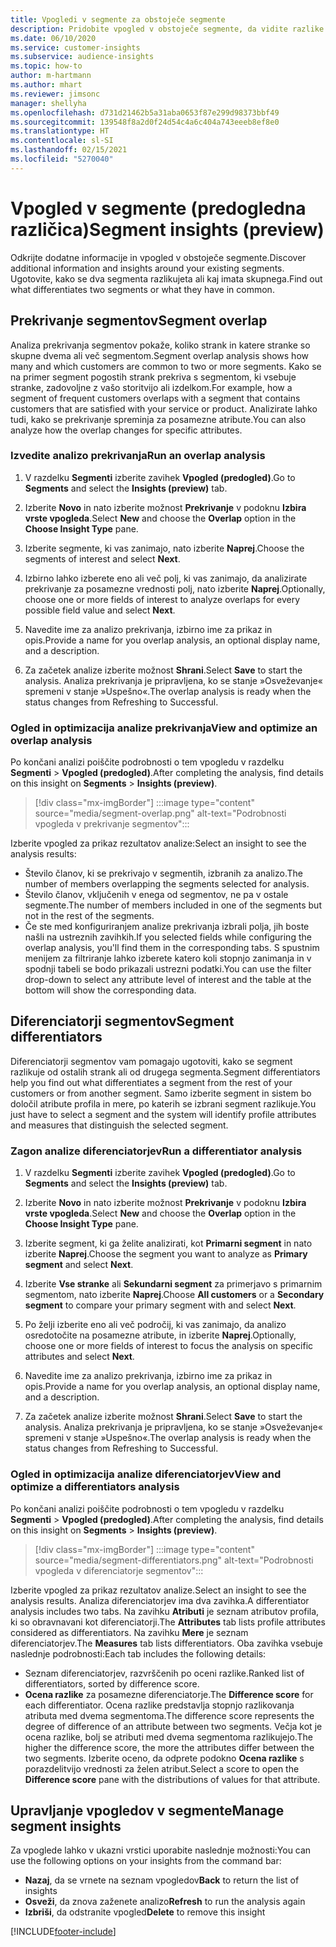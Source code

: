 ```yaml
---
title: Vpogledi v segmente za obstoječe segmente
description: Pridobite vpogled v obstoječe segmente, da vidite razlike in skupne značilnosti.
ms.date: 06/10/2020
ms.service: customer-insights
ms.subservice: audience-insights
ms.topic: how-to
author: m-hartmann
ms.author: mhart
ms.reviewer: jimsonc
manager: shellyha
ms.openlocfilehash: d731d21462b5a31aba0653f87e299d98373bbf49
ms.sourcegitcommit: 139548f8a2d0f24d54c4a6c404a743eeeb8ef8e0
ms.translationtype: HT
ms.contentlocale: sl-SI
ms.lasthandoff: 02/15/2021
ms.locfileid: "5270040"
---
```

# <a name="segment-insights-preview"></a><span data-ttu-id="ca131-103">Vpogled v segmente (predogledna različica)</span><span class="sxs-lookup"><span data-stu-id="ca131-103">Segment insights (preview)</span></span>

<span data-ttu-id="ca131-104">Odkrijte dodatne informacije in vpogled v obstoječe segmente.</span><span class="sxs-lookup"><span data-stu-id="ca131-104">Discover additional information and insights around your existing segments.</span></span> <span data-ttu-id="ca131-105">Ugotovite, kako se dva segmenta razlikujeta ali kaj imata skupnega.</span><span class="sxs-lookup"><span data-stu-id="ca131-105">Find out what differentiates two segments or what they have in common.</span></span>

## <a name="segment-overlap"></a><span data-ttu-id="ca131-106">Prekrivanje segmentov</span><span class="sxs-lookup"><span data-stu-id="ca131-106">Segment overlap</span></span>

<span data-ttu-id="ca131-107">Analiza prekrivanja segmentov pokaže, koliko strank in katere stranke so skupne dvema ali več segmentom.</span><span class="sxs-lookup"><span data-stu-id="ca131-107">Segment overlap analysis shows how many and which customers are common to two or more segments.</span></span> <span data-ttu-id="ca131-108">Kako se na primer segment pogostih strank prekriva s segmentom, ki vsebuje stranke, zadovoljne z vašo storitvijo ali izdelkom.</span><span class="sxs-lookup"><span data-stu-id="ca131-108">For example, how a segment of frequent customers overlaps with a segment that contains customers that are satisfied with your service or product.</span></span>
<span data-ttu-id="ca131-109">Analizirate lahko tudi, kako se prekrivanje spreminja za posamezne atribute.</span><span class="sxs-lookup"><span data-stu-id="ca131-109">You can also analyze how the overlap changes for specific attributes.</span></span>

### <a name="run-an-overlap-analysis"></a><span data-ttu-id="ca131-110">Izvedite analizo prekrivanja</span><span class="sxs-lookup"><span data-stu-id="ca131-110">Run an overlap analysis</span></span>

1. <span data-ttu-id="ca131-111">V razdelku **Segmenti** izberite zavihek **Vpogled (predogled)**.</span><span class="sxs-lookup"><span data-stu-id="ca131-111">Go to **Segments** and select the **Insights (preview)** tab.</span></span>

1. <span data-ttu-id="ca131-112">Izberite **Novo** in nato izberite možnost **Prekrivanje** v podoknu **Izbira vrste vpogleda**.</span><span class="sxs-lookup"><span data-stu-id="ca131-112">Select **New** and choose the **Overlap** option in the **Choose Insight Type** pane.</span></span>

1. <span data-ttu-id="ca131-113">Izberite segmente, ki vas zanimajo, nato izberite **Naprej**.</span><span class="sxs-lookup"><span data-stu-id="ca131-113">Choose the segments of interest and select **Next**.</span></span>

1. <span data-ttu-id="ca131-114">Izbirno lahko izberete eno ali več polj, ki vas zanimajo, da analizirate prekrivanje za posamezne vrednosti polj, nato izberite **Naprej**.</span><span class="sxs-lookup"><span data-stu-id="ca131-114">Optionally, choose one or more fields of interest to analyze overlaps for every possible field value and select **Next**.</span></span>

1. <span data-ttu-id="ca131-115">Navedite ime za analizo prekrivanja, izbirno ime za prikaz in opis.</span><span class="sxs-lookup"><span data-stu-id="ca131-115">Provide a name for you overlap analysis, an optional display name, and a description.</span></span>

1. <span data-ttu-id="ca131-116">Za začetek analize izberite možnost **Shrani**.</span><span class="sxs-lookup"><span data-stu-id="ca131-116">Select **Save** to start the analysis.</span></span> <span data-ttu-id="ca131-117">Analiza prekrivanja je pripravljena, ko se stanje »Osveževanje« spremeni v stanje »Uspešno«.</span><span class="sxs-lookup"><span data-stu-id="ca131-117">The overlap analysis is ready when the status changes from Refreshing to Successful.</span></span>

### <a name="view-and-optimize-an-overlap-analysis"></a><span data-ttu-id="ca131-118">Ogled in optimizacija analize prekrivanja</span><span class="sxs-lookup"><span data-stu-id="ca131-118">View and optimize an overlap analysis</span></span>

<span data-ttu-id="ca131-119">Po končani analizi poiščite podrobnosti o tem vpogledu v razdelku **Segmenti** > **Vpogled (predogled)**.</span><span class="sxs-lookup"><span data-stu-id="ca131-119">After completing the analysis, find details on this insight on **Segments** > **Insights (preview)**.</span></span>

> [!div class="mx-imgBorder"]
> :::image type="content" source="media/segment-overlap.png" alt-text="Podrobnosti vpogleda v prekrivanje segmentov":::

<span data-ttu-id="ca131-121">Izberite vpogled za prikaz rezultatov analize:</span><span class="sxs-lookup"><span data-stu-id="ca131-121">Select an insight to see the analysis results:</span></span>

- <span data-ttu-id="ca131-122">Število članov, ki se prekrivajo v segmentih, izbranih za analizo.</span><span class="sxs-lookup"><span data-stu-id="ca131-122">The number of members overlapping the segments selected for analysis.</span></span>
- <span data-ttu-id="ca131-123">Število članov, vključenih v enega od segmentov, ne pa v ostale segmente.</span><span class="sxs-lookup"><span data-stu-id="ca131-123">The number of members included in one of the segments but not in the rest of the segments.</span></span>
- <span data-ttu-id="ca131-124">Če ste med konfiguriranjem analize prekrivanja izbrali polja, jih boste našli na ustreznih zavihkih.</span><span class="sxs-lookup"><span data-stu-id="ca131-124">If you selected fields while configuring the overlap analysis, you'll find them in the corresponding tabs.</span></span> <span data-ttu-id="ca131-125">S spustnim menijem za filtriranje lahko izberete katero koli stopnjo zanimanja in v spodnji tabeli se bodo prikazali ustrezni podatki.</span><span class="sxs-lookup"><span data-stu-id="ca131-125">You can use the filter drop-down to select any attribute level of interest and the table at the bottom will show the corresponding data.</span></span>

## <a name="segment-differentiators"></a><span data-ttu-id="ca131-126">Diferenciatorji segmentov</span><span class="sxs-lookup"><span data-stu-id="ca131-126">Segment differentiators</span></span>

<span data-ttu-id="ca131-127">Diferenciatorji segmentov vam pomagajo ugotoviti, kako se segment razlikuje od ostalih strank ali od drugega segmenta.</span><span class="sxs-lookup"><span data-stu-id="ca131-127">Segment differentiators help you find out what differentiates a segment from the rest of your customers or from another segment.</span></span> <span data-ttu-id="ca131-128">Samo izberite segment in sistem bo določil atribute profila in mere, po katerih se izbrani segment razlikuje.</span><span class="sxs-lookup"><span data-stu-id="ca131-128">You just have to select a segment and the system will identify profile attributes and measures that distinguish the selected segment.</span></span>

### <a name="run-a-differentiator-analysis"></a><span data-ttu-id="ca131-129">Zagon analize diferenciatorjev</span><span class="sxs-lookup"><span data-stu-id="ca131-129">Run a differentiator analysis</span></span>

1. <span data-ttu-id="ca131-130">V razdelku **Segmenti** izberite zavihek **Vpogled (predogled)**.</span><span class="sxs-lookup"><span data-stu-id="ca131-130">Go to **Segments** and select the **Insights (preview)** tab.</span></span>

1. <span data-ttu-id="ca131-131">Izberite **Novo** in nato izberite možnost **Prekrivanje** v podoknu **Izbira vrste vpogleda**.</span><span class="sxs-lookup"><span data-stu-id="ca131-131">Select **New** and choose the **Overlap** option in the **Choose Insight Type** pane.</span></span>

1. <span data-ttu-id="ca131-132">Izberite segment, ki ga želite analizirati, kot **Primarni segment** in nato izberite **Naprej**.</span><span class="sxs-lookup"><span data-stu-id="ca131-132">Choose the segment you want to analyze as **Primary segment** and select **Next**.</span></span>

1. <span data-ttu-id="ca131-133">Izberite **Vse stranke** ali **Sekundarni segment** za primerjavo s primarnim segmentom, nato izberite **Naprej**.</span><span class="sxs-lookup"><span data-stu-id="ca131-133">Choose **All customers** or a **Secondary segment** to compare your primary segment with and select **Next**.</span></span>

1. <span data-ttu-id="ca131-134">Po želji izberite eno ali več področij, ki vas zanimajo, da analizo osredotočite na posamezne atribute, in izberite **Naprej**.</span><span class="sxs-lookup"><span data-stu-id="ca131-134">Optionally, choose one or more fields of interest to focus the analysis on specific attributes and select **Next**.</span></span>

1. <span data-ttu-id="ca131-135">Navedite ime za analizo prekrivanja, izbirno ime za prikaz in opis.</span><span class="sxs-lookup"><span data-stu-id="ca131-135">Provide a name for you overlap analysis, an optional display name, and a description.</span></span>

1. <span data-ttu-id="ca131-136">Za začetek analize izberite možnost **Shrani**.</span><span class="sxs-lookup"><span data-stu-id="ca131-136">Select **Save** to start the analysis.</span></span> <span data-ttu-id="ca131-137">Analiza prekrivanja je pripravljena, ko se stanje »Osveževanje« spremeni v stanje »Uspešno«.</span><span class="sxs-lookup"><span data-stu-id="ca131-137">The overlap analysis is ready when the status changes from Refreshing to Successful.</span></span>

### <a name="view-and-optimize-a-differentiators-analysis"></a><span data-ttu-id="ca131-138">Ogled in optimizacija analize diferenciatorjev</span><span class="sxs-lookup"><span data-stu-id="ca131-138">View and optimize a differentiators analysis</span></span>

<span data-ttu-id="ca131-139">Po končani analizi poiščite podrobnosti o tem vpogledu v razdelku **Segmenti** > **Vpogled (predogled)**.</span><span class="sxs-lookup"><span data-stu-id="ca131-139">After completing the analysis, find details on this insight on **Segments** > **Insights (preview)**.</span></span>

> [!div class="mx-imgBorder"]
> :::image type="content" source="media/segment-differentiators.png" alt-text="Podrobnosti vpogleda v diferenciatorje segmentov":::

<span data-ttu-id="ca131-141">Izberite vpogled za prikaz rezultatov analize.</span><span class="sxs-lookup"><span data-stu-id="ca131-141">Select an insight to see the analysis results.</span></span> <span data-ttu-id="ca131-142">Analiza diferenciatorjev ima dva zavihka.</span><span class="sxs-lookup"><span data-stu-id="ca131-142">A differentiator analysis includes two tabs.</span></span> <span data-ttu-id="ca131-143">Na zavihku **Atributi** je seznam atributov profila, ki so obravnavani kot diferenciatorji.</span><span class="sxs-lookup"><span data-stu-id="ca131-143">The **Attributes** tab lists profile attributes considered as differentiators.</span></span> <span data-ttu-id="ca131-144">Na zavihku **Mere** je seznam diferenciatorjev.</span><span class="sxs-lookup"><span data-stu-id="ca131-144">The **Measures** tab lists differentiators.</span></span> <span data-ttu-id="ca131-145">Oba zavihka vsebuje naslednje podrobnosti:</span><span class="sxs-lookup"><span data-stu-id="ca131-145">Each tab includes the following details:</span></span>

- <span data-ttu-id="ca131-146">Seznam diferenciatorjev, razvrščenih po oceni razlike.</span><span class="sxs-lookup"><span data-stu-id="ca131-146">Ranked list of differentiators, sorted by difference score.</span></span>
- <span data-ttu-id="ca131-147">**Ocena razlike** za posamezne diferenciatorje.</span><span class="sxs-lookup"><span data-stu-id="ca131-147">The **Difference score** for each differentiator.</span></span> <span data-ttu-id="ca131-148">Ocena razlike predstavlja stopnjo razlikovanja atributa med dvema segmentoma.</span><span class="sxs-lookup"><span data-stu-id="ca131-148">The difference score represents the degree of difference of an attribute between two segments.</span></span> <span data-ttu-id="ca131-149">Večja kot je ocena razlike, bolj se atributi med dvema segmentoma razlikujejo.</span><span class="sxs-lookup"><span data-stu-id="ca131-149">The higher the difference score, the more the attributes differ between the two segments.</span></span> <span data-ttu-id="ca131-150">Izberite oceno, da odprete podokno **Ocena razlike** s porazdelitvijo vrednosti za želen atribut.</span><span class="sxs-lookup"><span data-stu-id="ca131-150">Select a score to open the **Difference score** pane with the distributions of values for that attribute.</span></span>

## <a name="manage-segment-insights"></a><span data-ttu-id="ca131-151">Upravljanje vpogledov v segmente</span><span class="sxs-lookup"><span data-stu-id="ca131-151">Manage segment insights</span></span>

<span data-ttu-id="ca131-152">Za vpoglede lahko v ukazni vrstici uporabite naslednje možnosti:</span><span class="sxs-lookup"><span data-stu-id="ca131-152">You can use the following options on your insights from the command bar:</span></span>

- <span data-ttu-id="ca131-153">**Nazaj**, da se vrnete na seznam vpogledov</span><span class="sxs-lookup"><span data-stu-id="ca131-153">**Back** to return the list of insights</span></span>
- <span data-ttu-id="ca131-154">**Osveži**, da znova zaženete analizo</span><span class="sxs-lookup"><span data-stu-id="ca131-154">**Refresh** to run the analysis again</span></span>
- <span data-ttu-id="ca131-155">**Izbriši**, da odstranite vpogled</span><span class="sxs-lookup"><span data-stu-id="ca131-155">**Delete** to remove this insight</span></span>


[!INCLUDE[footer-include](../includes/footer-banner.md)]